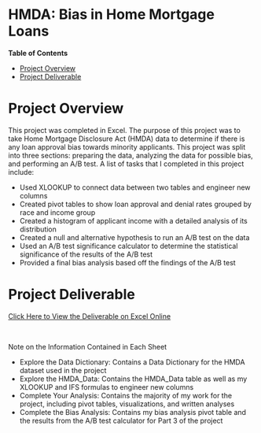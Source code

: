 # **HMDA: Bias in Home Mortgage Loans**

**Table of Contents**

-   [Project Overview](#project-overview)
-   [Project Deliverable](#project-deliverable)

# Project Overview

This project was completed in Excel. The purpose of this project was to take Home Mortgage Disclosure Act (HMDA) data to determine if there is any loan approval bias towards minority applicants. This project was split into three sections: preparing the data, analyzing the data for possible bias, and performing an A/B test. A list of tasks that I completed in this project include:

- Used XLOOKUP to connect data between two tables and engineer new columns
- Created pivot tables to show loan approval and denial rates grouped by race and income group
- Created a histogram of applicant income with a detailed analysis of its distribution
- Created a null and alternative hypothesis to run an A/B test on the data
- Used an A/B test significance calculator to determine the statistical significance of the results of the A/B test
- Provided a final bias analysis based off the findings of the A/B test


# Project Deliverable

[Click Here to View the Deliverable on Excel Online](https://onedrive.live.com/view.aspx?resid=1B86CF24CE43CB1F%219274&authkey=!AMqsDal0z6XSVZw)

<br>

Note on the Information Contained in Each Sheet

- Explore the Data Dictionary: Contains a Data Dictionary for the HMDA dataset used in the project
- Explore the HMDA_Data: Contains the HMDA_Data table as well as my XLOOKUP and IFS formulas to engineer new columns
- Complete Your Analysis: Contains the majority of my work for the project, including pivot tables, visualizations, and written analyses
- Complete the Bias Analysis: Contains my bias analysis pivot table and the results from the A/B test calculator for Part 3 of the project
